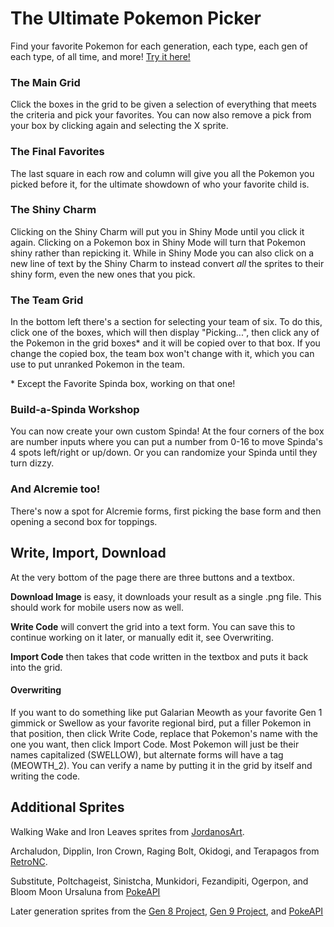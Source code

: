 # The Ultimate Pokemon Picker
Find your favorite Pokemon for each generation, each type, each gen of each type, of all time, and more! [Try it here!](https://cajunavenger.github.io/)

### The Main Grid
Click the boxes in the grid to be given a selection of everything that meets the criteria and pick your favorites. You can now also remove a pick from your box by clicking again and selecting the X sprite.

### The Final Favorites
The last square in each row and column will give you all the Pokemon you picked before it, for the ultimate showdown of who your favorite child is.

### The Shiny Charm
Clicking on the Shiny Charm will put you in Shiny Mode until you click it again. Clicking on a Pokemon box in Shiny Mode will turn that Pokemon shiny rather than repicking it. While in Shiny Mode you can also click on a new line of text by the Shiny Charm to instead convert *all* the sprites to their shiny form, even the new ones that you pick.
### The Team Grid
In the bottom left there's a section for selecting your team of six. To do this, click one of the boxes, which will then display "Picking...", then click any of the Pokemon in the grid boxes* and it will be copied over to that box. If you change the copied box, the team box won't change with it, which you can use to put unranked Pokemon in the team.

\* Except the Favorite Spinda box, working on that one!

### Build-a-Spinda Workshop
You can now create your own custom Spinda! At the four corners of the box are number inputs where you can put a number from 0-16 to move Spinda's 4 spots left/right or up/down. Or you can randomize your Spinda until they turn dizzy.

### And Alcremie too!
There's now a spot for Alcremie forms, first picking the base form and then opening a second box for toppings.

## Write, Import, Download
At the very bottom of the page there are three buttons and a textbox.

**Download Image** is easy, it downloads your result as a single .png file. This should work for mobile users now as well.

**Write Code** will convert the grid into a text form. You can save this to continue working on it later, or manually edit it, see Overwriting.

**Import Code** then takes that code written in the textbox and puts it back into the grid.

#### Overwriting
If you want to do something like put Galarian Meowth as your favorite Gen 1 gimmick or Swellow as your favorite regional bird, put a filler Pokemon in that position, then click Write Code, replace that Pokemon's name with the one you want, then click Import Code. Most Pokemon will just be their names capitalized (SWELLOW), but alternate forms will have a tag (MEOWTH_2). You can verify a name by putting it in the grid by itself and writing the code.

## Additional Sprites
Walking Wake and Iron Leaves sprites from [JordanosArt](https://twitter.com/JordanosArt).

Archaludon, Dipplin, Iron Crown, Raging Bolt, Okidogi, and Terapagos from [RetroNC](https://www.deviantart.com/retronc).

Substitute, Poltchageist, Sinistcha, Munkidori, Fezandipiti, Ogerpon, and Bloom Moon Ursaluna from [PokeAPI](https://github.com/PokeAPI/sprites)

Later generation sprites from the [Gen 8 Project](https://reliccastle.com/resources/1101/), [Gen 9 Project](https://reliccastle.com/resources/952/), and [PokeAPI](https://github.com/PokeAPI/sprites)